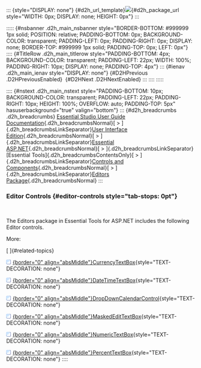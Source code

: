 ::: {style="DISPLAY: none"}
[](ms-xhelp:///?Id=d2h_url_template){#d2h_url_template}![](!package_url!){#d2h_package_url style="WIDTH: 0px; DISPLAY: none; HEIGHT: 0px"}
:::

::::: {#nsbanner .d2h_main_nsbanner style="BORDER-BOTTOM: #999999 1px solid; POSITION: relative; PADDING-BOTTOM: 0px; BACKGROUND-COLOR: transparent; PADDING-LEFT: 0px; PADDING-RIGHT: 0px; DISPLAY: none; BORDER-TOP: #999999 1px solid; PADDING-TOP: 0px; LEFT: 0px"}
:::: {#TitleRow .d2h_main_titlerow style="PADDING-BOTTOM: 4px; BACKGROUND-COLOR: transparent; PADDING-LEFT: 22px; WIDTH: 100%; PADDING-RIGHT: 10px; DISPLAY: none; PADDING-TOP: 4px"}
::: {#ienav .d2h_main_ienav style="DISPLAY: none"}
[](ms-xhelp:///?Id=0809dcea-edfe-4491-a579-215596aa3e4e){#D2HPrevious .D2HPreviousEnabled}  [](ms-xhelp:///?Id=26b63a83-2025-466b-b99a-437522255425){#D2HNext .D2HNextEnabled}
:::
::::
:::::

:::: {#nstext .d2h_main_nstext style="PADDING-BOTTOM: 10px; BACKGROUND-COLOR: transparent; PADDING-LEFT: 22px; PADDING-RIGHT: 10px; HEIGHT: 100%; OVERFLOW: auto; PADDING-TOP: 5px" hasuserbackground="true" valign="bottom"}
::: {#d2h_breadcrumbs .d2h_breadcrumbs}
[Essential Studio User Guide Documentation](ms-xhelp:///?Id=12457748-09e3-4d74-a240-8e049cedf030){.d2h_breadcrumbsNormal}[ \> ]{.d2h_breadcrumbsLinkSeparator}[User Interface Edition](ms-xhelp:///?Id=c29296b7-531c-413b-a0ec-488ca1f7f669){.d2h_breadcrumbsNormal}[ \> ]{.d2h_breadcrumbsLinkSeparator}[Essential ASP.NET](ms-xhelp:///?Id=25c35330-c127-4dad-9a92-ed79dc7261a6){.d2h_breadcrumbsNormal}[ \> ]{.d2h_breadcrumbsLinkSeparator}[Essential Tools]{.d2h_breadcrumbsContentsOnly}[ \> ]{.d2h_breadcrumbsLinkSeparator}[Controls and Components](ms-xhelp:///?Id=99dc3762-3a6c-4306-b62b-5aa347ed3105){.d2h_breadcrumbsNormal}[ \> ]{.d2h_breadcrumbsLinkSeparator}[Editors Package](ms-xhelp:///?Id=1534f372-551a-461d-8ed1-14747acc09f8){.d2h_breadcrumbsNormal}
:::

### Editor Controls {#editor-controls style="tab-stops: 0pt"}

 

The Editors package in Essential Tools for ASP.NET includes the following Editor controls.

More:

[ ]{#related-topics}

[![](button.gif){border="0" align="absMiddle"}CurrencyTextBox](ms-xhelp:///?Id=ca2b80d0-cfdb-4cc3-9b91-77011d04ac97){style="TEXT-DECORATION: none"}

[![](button.gif){border="0" align="absMiddle"}DateTimeTextBox](ms-xhelp:///?Id=2baf80de-0baf-464f-a13b-553e816f738a){style="TEXT-DECORATION: none"}

[![](button.gif){border="0" align="absMiddle"}DropDownCalendarControl](ms-xhelp:///?Id=966a1557-0bf3-449a-998e-216c9511eb3e){style="TEXT-DECORATION: none"}

[![](button.gif){border="0" align="absMiddle"}MaskedEditTextBox](ms-xhelp:///?Id=b699ae9e-331b-4414-9d2e-66a21d538dae){style="TEXT-DECORATION: none"}

[![](button.gif){border="0" align="absMiddle"}NumericTextBox](ms-xhelp:///?Id=63c0e38b-218e-422f-99fb-f8f6c2f63fbe){style="TEXT-DECORATION: none"}

[![](button.gif){border="0" align="absMiddle"}PercentTextBox](ms-xhelp:///?Id=54816c09-84b3-49ae-8ee6-dcfc28e7ff10){style="TEXT-DECORATION: none"}
::::
